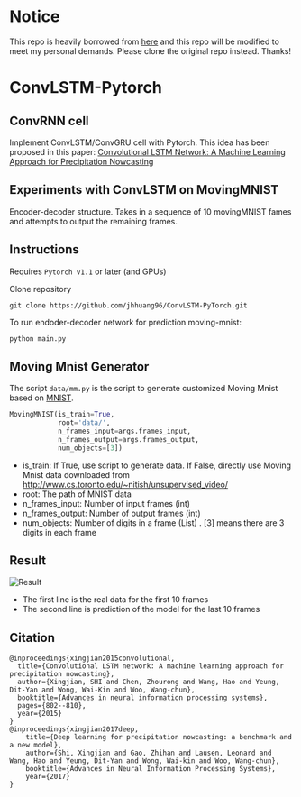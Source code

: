 # Notice
This repo is heavily borrowed from [here](https://github.com/jhhuang96/ConvLSTM-PyTorch) and this repo will be modified to meet my personal demands. Please clone the original repo instead. Thanks!

# ConvLSTM-Pytorch

## ConvRNN cell

Implement ConvLSTM/ConvGRU cell with Pytorch. This idea has been proposed in this paper: [Convolutional LSTM Network: A Machine Learning Approach for Precipitation Nowcasting](https://arxiv.org/abs/1506.04214)

## Experiments with ConvLSTM on MovingMNIST

Encoder-decoder structure. Takes in a sequence of 10 movingMNIST fames and attempts to output the remaining frames.

## Instructions

Requires `Pytorch v1.1` or later (and GPUs)

Clone repository

```
git clone https://github.com/jhhuang96/ConvLSTM-PyTorch.git
```

To run endoder-decoder network for prediction moving-mnist:

```python
python main.py
```

## Moving Mnist Generator

The script ``data/mm.py`` is the script to generate customized Moving Mnist based on [MNIST](http://yann.lecun.com/exdb/mnist/). 

```python
MovingMNIST(is_train=True,
            root='data/',
            n_frames_input=args.frames_input,
            n_frames_output=args.frames_output,
            num_objects=[3])
```

- is_train: If True, use script to generate data. If False, directly use Moving Mnist data  downloaded from http://www.cs.toronto.edu/~nitish/unsupervised_video/
- root: The path of MNIST data
- n_frames_input: Number of input frames (int)
- n_frames_output: Number of output frames (int)
- num_objects:  Number of digits in a frame (List) . [3] means there are 3 digits in each frame

## Result

 ![Result](https://github.com/jhhuang96/ConvLSTM-PyTorch/tree/master/images/movingmnist.png)

- The first line is the real data for the first 10 frames
- The second line is prediction of the model for the last 10 frames

## Citation

```
@inproceedings{xingjian2015convolutional,
  title={Convolutional LSTM network: A machine learning approach for precipitation nowcasting},
  author={Xingjian, SHI and Chen, Zhourong and Wang, Hao and Yeung, Dit-Yan and Wong, Wai-Kin and Woo, Wang-chun},
  booktitle={Advances in neural information processing systems},
  pages={802--810},
  year={2015}
}
@inproceedings{xingjian2017deep,
    title={Deep learning for precipitation nowcasting: a benchmark and a new model},
    author={Shi, Xingjian and Gao, Zhihan and Lausen, Leonard and Wang, Hao and Yeung, Dit-Yan and Wong, Wai-kin and Woo, Wang-chun},
    booktitle={Advances in Neural Information Processing Systems},
    year={2017}
}
```
